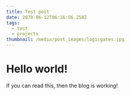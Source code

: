 ```yaml
---
title: Test post
date: 2070-06-12T06:16:56.258Z
tags:
  - test
  - projects
thumbnail: /media/post_images/logicgates.jpg
---
```

# Hello world!

If you can read this, then the blog is working!